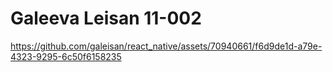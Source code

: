 # Galeeva Leisan 11-002

https://github.com/galeisan/react_native/assets/70940661/f6d9de1d-a79e-4323-9295-6c50f6158235

